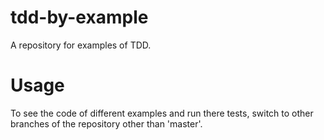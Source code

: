 # tdd-by-example
A repository for examples of TDD.

# Usage
To see the code of different examples and run there tests, switch to other branches of the repository other than 'master'.
